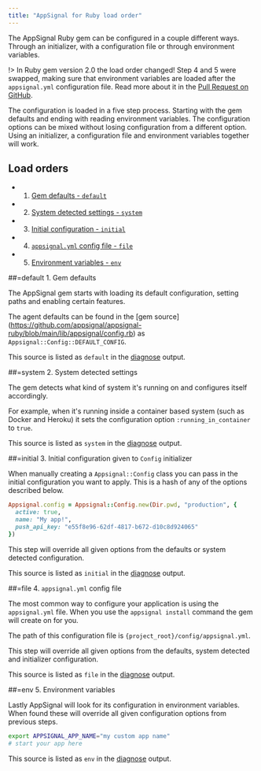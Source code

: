 ```yaml
---
title: "AppSignal for Ruby load order"
---
```


The AppSignal Ruby gem can be configured in a couple different ways. Through an
initializer, with a configuration file or through environment variables.

!> In Ruby gem version 2.0 the load order changed! Step 4 and 5 were swapped,
   making sure that environment variables are loaded after the `appsignal.yml`
   configuration file. Read more about it in the [Pull Request on
   GitHub](https://github.com/appsignal/appsignal-ruby/pull/180).

The configuration is loaded in a five step process. Starting with the gem
defaults and ending with reading environment variables. The configuration
options can be mixed without losing configuration from a different option.
Using an initializer, a configuration file and environment variables together
will work.

## Load orders

- 1. [Gem defaults - `default`](#default)
- 2. [System detected settings - `system`](#system)
- 3. [Initial configuration - `initial`](#initial)
- 4. [`appsignal.yml` config file - `file`](#file)
- 5. [Environment variables - `env`](#env)

##=default 1. Gem defaults

The AppSignal gem starts with loading its default configuration, setting paths
and enabling certain features.

The agent defaults can be found in the [gem source]
(https://github.com/appsignal/appsignal-ruby/blob/main/lib/appsignal/config.rb)
as `Appsignal::Config::DEFAULT_CONFIG`.

This source is listed as `default` in the [diagnose](/ruby/command-line/diagnose.html) output.

##=system 2. System detected settings

The gem detects what kind of system it's running on and configures itself
accordingly.

For example, when it's running inside a container based system (such as Docker
and Heroku) it sets the configuration option `:running_in_container` to `true`.

This source is listed as `system` in the [diagnose](/ruby/command-line/diagnose.html) output.

##=initial 3. Initial configuration given to `Config` initializer

When manually creating a `Appsignal::Config` class you can pass in the
initial configuration you want to apply. This is a hash of any of the
options described below.

```ruby
Appsignal.config = Appsignal::Config.new(Dir.pwd, "production", {
  active: true,
  name: "My app!",
  push_api_key: "e55f8e96-62df-4817-b672-d10c8d924065"
})
```

This step will override all given options from the defaults or system
detected configuration.

This source is listed as `initial` in the [diagnose](/ruby/command-line/diagnose.html) output.

##=file 4. `appsignal.yml` config file

The most common way to configure your application is using the `appsignal.yml`
file. When you use the `appsignal install` command the gem will create on for
you.

The path of this configuration file is `{project_root}/config/appsignal.yml`.

This step will override all given options from the defaults, system
detected and initializer configuration.

This source is listed as `file` in the [diagnose](/ruby/command-line/diagnose.html) output.

##=env 5. Environment variables

Lastly AppSignal will look for its configuration in environment variables.
When found these will override all given configuration options from
previous steps.

```bash
export APPSIGNAL_APP_NAME="my custom app name"
# start your app here
```

This source is listed as `env` in the [diagnose](/ruby/command-line/diagnose.html) output.
